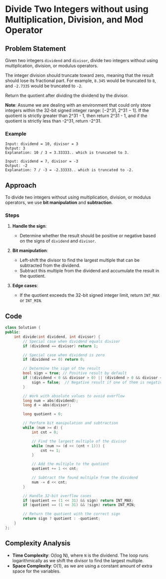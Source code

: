 # Divide Two Integers without using Multiplication, Division, and Mod Operator

## Problem Statement

Given two integers `dividend` and `divisor`, divide two integers without using multiplication, division, or modulus operators.

The integer division should truncate toward zero, meaning that the result should lose its fractional part. For example, `8.345` would be truncated to `8`, and `-2.7335` would be truncated to `-2`.

Return the quotient after dividing the dividend by the divisor.

**Note**: Assume we are dealing with an environment that could only store integers within the 32-bit signed integer range: [−2^31, 2^31 − 1]. If the quotient is strictly greater than 2^31 - 1, then return 2^31 - 1, and if the quotient is strictly less than -2^31, return -2^31.

### Example

```plaintext
Input: dividend = 10, divisor = 3
Output: 3
Explanation: 10 / 3 = 3.33333.. which is truncated to 3.

Input: dividend = 7, divisor = -3
Output: -2
Explanation: 7 / -3 = -2.33333.. which is truncated to -2.
```

## Approach

To divide two integers without using multiplication, division, or modulus operators, we use **bit manipulation** and **subtraction**.

### Steps

1. **Handle the sign**:

   - Determine whether the result should be positive or negative based on the signs of `dividend` and `divisor`.

2. **Bit manipulation**:

   - Left-shift the divisor to find the largest multiple that can be subtracted from the dividend.
   - Subtract this multiple from the dividend and accumulate the result in the quotient.

3. **Edge cases**:
   - If the quotient exceeds the 32-bit signed integer limit, return `INT_MAX` or `INT_MIN`.

## Code

```cpp
class Solution {
public:
    int divide(int dividend, int divisor) {
        // Special case when dividend equals divisor
        if (dividend == divisor) return 1;

        // Special case when dividend is zero
        if (dividend == 0) return 0;

        // Determine the sign of the result
        bool sign = true; // Positive result by default
        if ((dividend < 0 && divisor > 0) || (dividend > 0 && divisor < 0)) {
            sign = false;  // Negative result if one of them is negative
        }

        // Work with absolute values to avoid overflow
        long num = abs(dividend);
        long d = abs(divisor);

        long quotient = 0;

        // Perform bit manipulation and subtraction
        while (num >= d) {
            int cnt = 0;

            // Find the largest multiple of the divisor
            while (num >= (d << (cnt + 1))) {
                cnt += 1;
            }

            // Add the multiple to the quotient
            quotient += 1 << cnt;

            // Subtract the found multiple from the dividend
            num -= d << cnt;
        }

        // Handle 32-bit overflow cases
        if (quotient == (1 << 31) && sign) return INT_MAX;
        if (quotient == (1 << 31) && !sign) return INT_MIN;

        // Return the quotient with the correct sign
        return sign ? quotient : -quotient;
    }
};
```

## Complexity Analysis

- **Time Complexity**: O(log N), where `N` is the dividend. The loop runs logarithmically as we shift the divisor to find the largest multiple.
- **Space Complexity**: O(1), as we are using a constant amount of extra space for the variables.

